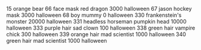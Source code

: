   15 orange bear
  66 face mask red dragon				 3000	halloween
  67 jason hockey mask					 3000	halloween
  68 boy mummy							    0	halloween
 330 frankenstein's monster				20000	halloween
 331 headless horseman pumpkin head		10000	halloween
 333 purple hair sad clown				  100	halloween
 338 green hair vampire chick			  300	halloween
 339 orange hair mad scientist			 1000	halloween
 340 green hair mad scientist			 1000	halloween
